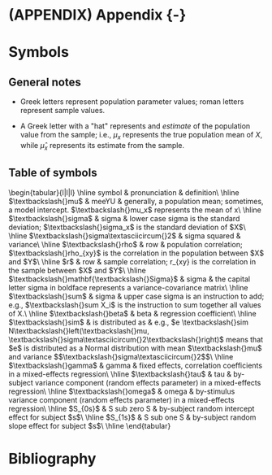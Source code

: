 # (APPENDIX) Appendix {-}

# Symbols

## General notes

- Greek letters represent population parameter values; roman letters represent sample values.

- A Greek letter with a "hat" represents and *estimate* of the population value from the sample; i.e., $\mu_x$ represents the true population mean of $X$, while $\hat{\mu}_x$ represents its estimate from the sample.

## Table of symbols


\begin{tabular}{l|l|l}
\hline
symbol & pronunciation & definition\\
\hline
\$\textbackslash{}mu\$ & meeYU & generally, a population mean; sometimes, a model intercept. \$\textbackslash{}mu\_x\$ represents the mean of x\\
\hline
\$\textbackslash{}sigma\$ & sigma & lower case sigma is the standard deviation; \$\textbackslash{}sigma\_x\$ is the standard deviation of \$X\$\\
\hline
\$\textbackslash{}sigma\textasciicircum{}2\$ & sigma squared & variance\\
\hline
\$\textbackslash{}rho\$ & row & population correlation; \$\textbackslash{}rho\_\{xy\}\$ is the correlation in the population between \$X\$ and \$Y\$\\
\hline
\$r\$ & row & sample correlation; r\_\{xy\} is the correlation in the sample between \$X\$ and \$Y\$\\
\hline
\$\textbackslash{}mathbf\{\textbackslash{}Sigma\}\$ & sigma & the capital letter sigma in boldface represents a variance-covariance matrix\\
\hline
\$\textbackslash{}sum\$ & sigma & upper case sigma is an instruction to add; e.g., \$\textbackslash{}sum X\_i\$ is the instruction to sum together all values of X.\\
\hline
\$\textbackslash{}beta\$ & beta & regression coefficient\\
\hline
\$\textbackslash{}sim\$ & is distributed as & e.g., \$e \textbackslash{}sim N\textbackslash{}left(\textbackslash{}mu, \textbackslash{}sigma\textasciicircum{}2\textbackslash{}right)\$ means that \$e\$ is distributed as a Normal distribution with mean \$\textbackslash{}mu\$ and variance \$\$\textbackslash{}sigma\textasciicircum{}2\$\$\\
\hline
\$\textbackslash{}gamma\$ & gamma & fixed effects, correlation coefficients in a mixed-effects regression\\
\hline
\$\textbackslash{}tau\$ & tau & by-subject variance component (random effects parameter) in a mixed-effects regression\\
\hline
\$\textbackslash{}omega\$ & omega & by-stimulus variance component (random effects parameter) in a mixed-effects regression\\
\hline
\$S\_\{0s\}\$ & S sub zero S & by-subject random intercept effect for subject \$s\$\\
\hline
\$S\_\{1s\}\$ & S sub one S & by-subject random slope effect for subject \$s\$\\
\hline
\end{tabular}

# Bibliography

